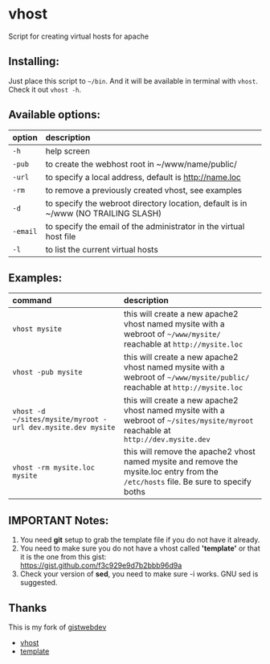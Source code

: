 # vhost
Script for creating virtual hosts for apache

## Installing:

Just place this script to `~/bin`.
And it will be available in terminal with `vhost`.
Check it out `vhost -h`.

## Available options:

| option               | description                                                                        |
| :------------------- | :------                                                                            |
| `-h`                 | help screen                                                                        |
| `-pub`               | to create the webhost root in ~/www/name/public/                                   |
| `-url`               | to specify a local address, default is http://name.loc                             |
| `-rm`                | to remove a previously created vhost, see examples                                 |
| `-d`                 | to specify the webroot directory location, default is in ~/www (NO TRAILING SLASH) |
| `-email`             | to specify the email of the administrator in the virtual host file                 |
| `-l`                 | to list the current virtual hosts                                                  |


## Examples:

| command                                                     | description                                                                                                                          |
| :----------                                                 | :------                                                                                                                              |
| `vhost mysite`                                              | this will create a new apache2 vhost named mysite with a webroot of `~/www/mysite/` reachable at `http://mysite.loc `                |
| `vhost -pub mysite`                                         | this will create a new apache2 vhost named mysite with a webroot of `~/www/mysite/public/` reachable at `http://mysite.loc`          |
| `vhost -d ~/sites/mysite/myroot -url dev.mysite.dev mysite` | this will create a new apache2 vhost named mysite with a webroot of `~/sites/mysite/myroot` reachable at `http://dev.mysite.dev`     |
| `vhost -rm mysite.loc mysite`                               | this will remove the apache2 vhost named mysite and remove the mysite.loc entry from the `/etc/hosts` file. Be sure to specify boths |


## IMPORTANT Notes:

1. You need **git** setup to grab the template file if you do not have it already.
2. You need to make sure you do not have a vhost called **'template'** or that it is the one from this gist: https://gist.github.com/f3c929e9d7b2bbb96d9a
3. Check your version of **sed**, you need to make sure -i works. GNU sed is suggested.

## Thanks

This is my fork of [gistwebdev](https://gist.github.com/gistwebdev)

* [vhost](https://gist.github.com/gistwebdev/5666279)
* [template](https://gist.github.com/gistwebdev/5640113)

